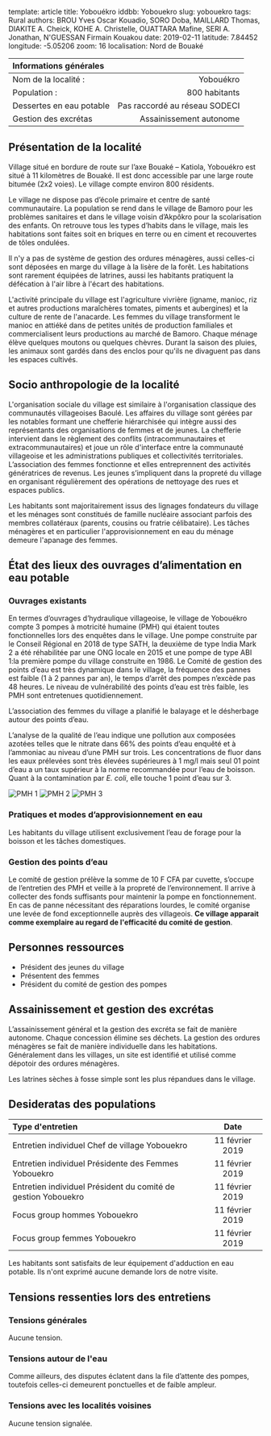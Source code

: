 template: article
title: Yobouékro
iddbb: Yobouekro
slug: yobouekro
tags: Rural
authors: BROU Yves Oscar Kouadio, SORO Doba, MAILLARD Thomas, DIAKITE A. Cheick, KOHE A. Christelle, OUATTARA Mafine, SERI A. Jonathan, N'GUESSAN Firmain Kouakou
date: 2019-02-11
latitude: 7.84452
longitude: -5.05206
zoom: 16
localisation: Nord de Bouaké


|Informations générales||
|:--|--:|
| Nom de la localité : | Yobouékro | 
| Population : | 800 habitants | 
| Dessertes en eau potable | Pas raccordé au réseau SODECI | 
| Gestion des excrétas | Assainissement autonome | 


## Présentation de la localité
Village situé en bordure de route sur l’axe Bouaké – Katiola, Yobouékro est situé à 11 kilomètres de Bouaké. Il est donc accessible par une large route bitumée (2x2 voies). Le village compte environ 800 résidents.


Le village ne dispose pas d’école primaire et centre de santé communautaire. La population se rend dans le village  de Bamoro pour les problèmes sanitaires et dans le village voisin d’Akpôkro pour la scolarisation des enfants.
On retrouve tous les types d’habits dans le village, mais les habitations sont faites soit en briques en terre ou en ciment et recouvertes de tôles ondulées.


Il n'y a pas de système de gestion des ordures ménagères, aussi celles-ci sont déposées en marge du village à la lisère de la forêt. Les habitations sont rarement équipées de latrines, aussi les habitants pratiquent la défécation à l'air libre à l'écart des habitations.


L'activité principale du village est l'agriculture vivrière (igname, manioc, riz et autres productions maraîchères tomates, piments et aubergines) et la culture de rente de l'anacarde. Les femmes du village transforment le manioc en attiéké dans de petites unités de production familiales et commercialisent leurs productions au marché de Bamoro. Chaque ménage élève quelques moutons ou quelques chèvres. Durant la saison des pluies, les animaux sont gardés dans des enclos pour qu'ils ne divaguent pas dans les espaces cultivés.

## Socio anthropologie de la localité 


L'organisation sociale du village est similaire à l'organisation classique des communautés villageoises Baoulé. Les affaires du village sont gérées par les notables formant une chefferie hiérarchisée qui intègre aussi des représentants des organisations de femmes et de jeunes. La chefferie intervient dans le règlement des conflits (intracommunautaires et extracommunautaires) et joue un rôle d'interface entre la communauté villageoise et les administrations publiques et collectivités territoriales.  L’association des femmes fonctionne et elles entreprennent des activités génératrices de revenus. Les jeunes s’impliquent dans la propreté du village en organisant régulièrement des opérations de nettoyage des rues et espaces publics. 


 Les habitants sont majoritairement issus des lignages fondateurs du village et les ménages sont constitués de famille nucléaire associant parfois des membres collatéraux (parents, cousins ou fratrie célibataire). Les tâches ménagères et en particulier l'approvisionnement en eau du ménage demeure l'apanage des femmes.
 

## État des lieux des ouvrages d’alimentation en eau potable

### Ouvrages existants
En termes d’ouvrages d’hydraulique villageoise, le village de Yobouékro compte 3 pompes à motricité humaine (PMH) qui étaient toutes fonctionnelles lors des enquêtes dans le village. Une pompe construite par le Conseil Régional en 2018 de type SATH, la deuxième de type India Mark 2 a été réhabilitée par une ONG locale en 2015 et une pompe de type ABI 1:la première pompe du village construite en 1986. Le Comité de gestion des points d’eau est très dynamique dans le village, la fréquence des pannes est faible (1 à 2 pannes par an), le temps d’arrêt des pompes n’excède pas 48 heures.
Le niveau de vulnérabilité des points d’eau est très faible, les PMH sont entretenues quotidiennement.


 L’association des femmes du village a planifié le balayage et le désherbage autour des points d’eau.
 
 
L’analyse de la qualité de l’eau indique une pollution aux composées azotées telles que le nitrate dans 66% des points d’eau enquêté et à l’ammoniac au niveau d’une PMH sur trois. Les concentrations de fluor dans les eaux prélevées sont très élevées supérieures à 1 mg/l mais seul 01 point d’eau a un taux supérieur à la norme recommandée pour l’eau de boisson. Quant à la contamination par *E. coli*, elle touche 1 point d’eau sur 3.

![PMH 1](images/Yobouekro1.jpg "PMH 1")
![PMH 2](images/Yobouekro2.jpg "PMH 2")
![PMH 3](images/Yobouekro3.jpg "PMH 3")

### Pratiques et modes d’approvisionnement en eau
Les habitants du village utilisent exclusivement l’eau de forage pour la boisson et les tâches domestiques.

### Gestion des points d’eau
Le comité de gestion prélève la somme de 10 F CFA par cuvette, s’occupe de l’entretien des PMH et veille à la propreté  de l’environnement. Il arrive à collecter des fonds suffisants pour maintenir la pompe en fonctionnement. En cas de panne nécessitant des réparations lourdes, le comité organise une levée de fond exceptionnelle auprès des villageois. **Ce village apparait comme exemplaire au regard de l'efficacité du comité de gestion**.

## Personnes ressources


* Président des jeunes du village
* Présentent des femmes
* Président du comité de gestion des pompes


## Assainissement et gestion des excrétas
L’assainissement général et la gestion des excréta se fait de manière autonome. Chaque concession élimine ses déchets.  La gestion des ordures ménagères se fait de manière individuelle dans les habitations. Généralement dans les villages, un site est identifié et utilisé comme dépotoir des ordures ménagères.


Les latrines sèches à fosse simple sont les plus répandues dans le village.

## Desideratas des populations
| Type d'entretien | Date | 
| :-- | :--: | 
| Entretien individuel Chef de village Yobouekro|11 février 2019| 
| Entretien individuel Présidente des Femmes Yobouekro|11 février 2019|
| Entretien individuel Président du comité de gestion Yobouekro|11 février 2019|
| Focus group hommes Yobouekro|11 février 2019|
| Focus group femmes Yobouekro|11 février 2019|

Les habitants sont satisfaits de leur équipement d'adduction en eau potable. Ils n'ont exprimé aucune demande lors de notre visite.

## Tensions ressenties lors des entretiens

### Tensions générales
Aucune tension.

### Tensions autour de l'eau
Comme ailleurs, des disputes éclatent dans la file d’attente des pompes, toutefois celles-ci demeurent ponctuelles et de faible ampleur.

### Tensions avec les localités voisines
Aucune tension signalée. 
